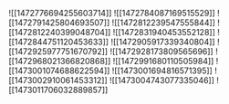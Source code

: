![[1472776694255603714]]
![[1472784087169515529]]
![[1472791425804693507]]
![[1472812239547555844]]
![[1472812240399048704]]
![[1472831940453552128]]
![[1472844751120453633]]
![[1472905917339340804]]
![[1472925977751670792]]
![[1472928173809565696]]
![[1472968021366820868]]
![[1472991680110505984]]
![[1473001074688622594]]
![[1473001694816571395]]
![[1473002910061453312]]
![[1473004743077335046]]
![[1473011706032889857]]
